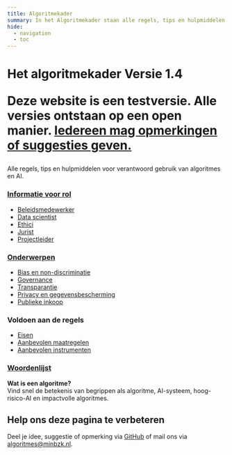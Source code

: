 ```yaml
---
title: Algoritmekader
summary: In het Algoritmekader staan alle regels, tips en hulpmiddelen voor overheden voor verantwoord gebruik van algoritmes en AI.
hide:
  - navigation
  - toc
---
```


<div class="header-container">
  <h1>Het algoritmekader
    <span class="version-container">
      <span class="version-label">Versie 1.4</span>
      <div class="hover-info">
        <p>Deze website is een testversie. Alle versies ontstaan op een open manier. <a href="overhetalgoritmekader/CONTRIBUTING/">Iedereen mag opmerkingen of suggesties geven.</a></p>
      </div>
    </span>
  </h1>
  <div class="subheader">Alle regels, tips en hulpmiddelen voor verantwoord gebruik van algoritmes en AI.</div>
</div>

<div class="float-container">
  <div class="float-child styled-list">
    <h3><a href="rollen/index.md" class="show-more">Informatie voor rol</a></h3>
    <ul>
      <li><a href="rollen/beleidsmedewerker/">Beleidsmedewerker</a></li>
      <li><a href="rollen/data-scientist/">Data scientist</a></li>
      <li><a href="rollen/ethicus/">Ethici</a></li>
      <li><a href="rollen/jurist/">Jurist</a></li>
      <li><a href="rollen/projectleider/">Projectleider</a></li>
    </ul>
  </div>

  <div class="float-child styled-list">
    <h3><a href="bouwblokken/">Onderwerpen</a></h3>
    <ul>
      <li><a href="bouwblokken/bias-en-non-discriminatie/">Bias en non-discriminatie</a></li>
      <li><a href="governance/">Governance</a></li>
      <li><a href="bouwblokken/transparantie/">Transparantie</a></li>    
      <li><a href="bouwblokken/privacy-en-gegevensbescherming/">Privacy en gegevensbescherming</a></li>
      <li><a href="bouwblokken/publieke-inkoop/">Publieke inkoop</a></li>
    </ul>
  </div>

  <div class="float-child styled-list">
    <h3>Voldoen aan de regels</h3>
    <ul>
      <li><a href="vereisten/">Eisen</a></li>
      <li><a href="maatregelen/">Aanbevolen maatregelen</a></li>
      <li><a href="instrumenten/">Aanbevolen instrumenten</a></li>
    </ul>
  </div>

  <div class="float-child styled-list">
    <h3><a href="overhetalgoritmekader/definities/">Woordenlijst</a></h3>
    <p><b>Wat is een algoritme?</b><br>Vind snel de betekenis van begrippen als algoritme, AI-systeem, hoog-risico-AI en impactvolle algoritmes.</p>
  </div>
</div>

<div class="footer-section">
  <h2>Help ons deze pagina te verbeteren</h2>
  <p>Deel je idee, suggestie of opmerking via <a href="https://github.com/MinBZK/Algoritmekader/edit/main/docs/index.md">GitHub</a> of mail ons via <a href="mailto:algoritmes@minbzk.nl">algoritmes@minbzk.nl</a>.</p>
</div>